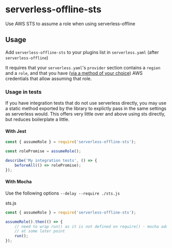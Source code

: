 # serverless-offline-sts

Use AWS STS to assume a role when using serverless-offline

## Usage

Add `serverless-offline-sts` to your plugins list in `serverless.yaml` (after `serverless-offline`)

It requires that your `serverless.yaml`'s `provider` section contains a `region` and a `role`, and that you have ([via a method of your choice](https://docs.aws.amazon.com/sdk-for-javascript/v2/developer-guide/configuring-the-jssdk.html)) AWS credentials that allow assuming that role.

### Usage in tests

If you have integration tests that do not use serverless directly, you may use a static method exported by the library to explictly pass in the same settings as serverless would. This offers very little over and above using sts directly, but reduces boilerplate a little.

#### With Jest

```js
const { assumeRole } = require('serverless-offline-sts');

const rolePromise = assumeRole();

describe('My integration tests', () => {
	beforeAll(() => rolePromise);
});
```

#### With Mocha

Use the following options `--delay --require ./sts.js`

sts.js

```js
const { assumeRole } = require('serverless-offline-sts');

assumeRole().then(() => {
	// need to wrap run() as it is not defined on require() - mocha adds it globally
	// at some later point
	run();
});
```
